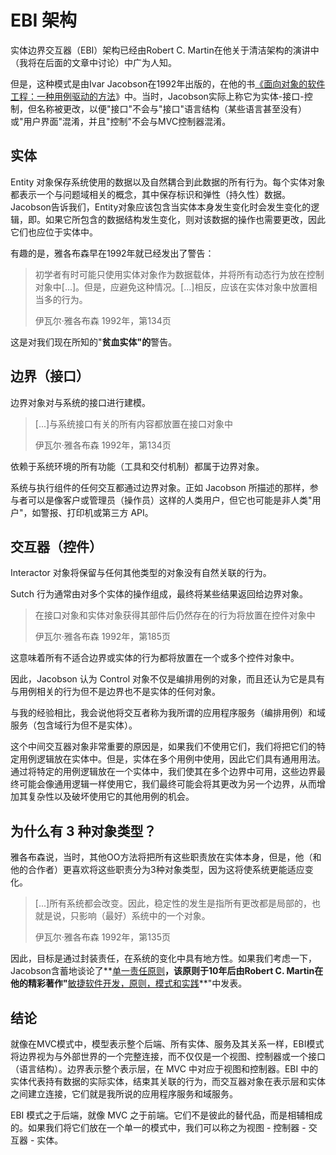 # EBI 架构

实体边界交互器（EBI）架构已经由Robert C. Martin在他关于清洁架构的演讲中（我将在后面的文章中讨论）中广为人知。

但是，这种模式是由Ivar Jacobson在1992年出版的，在他的书[《面向对象的软件工程：一种用例驱动的方法](https://www.amazon.com/Object-Oriented-Software-Engineering-Driven-Approach/dp/0201403471)》中。当时，Jacobson实际上称它为实体-接口-控制，但名称被更改，以便"接口"不会与"接口"语言结构（某些语言甚至没有）或"用户界面"混淆，并且"控制"不会与MVC控制器混淆。

## **实体**

Entity 对象保存系统使用的数据以及自然耦合到此数据的所有行为。每个实体对象都表示一个与问题域相关的概念，其中保存标识和弹性（持久性）数据。Jacobson告诉我们，Entity对象应该包含当实体本身发生变化时会发生变化的逻辑，即。如果它所包含的数据结构发生变化，则对该数据的操作也需要更改，因此它们也应位于实体中。

有趣的是，雅各布森早在1992年就已经发出了警告：

> 初学者有时可能只使用实体对象作为数据载体，并将所有动态行为放在控制对象中[...]。但是，应避免这种情况。[...]相反，应该在实体对象中放置相当多的行为。
>
> 伊瓦尔·雅各布森 1992年，第134页



这是对我们现在所知的"**贫血实体"的**警告。

## **边界**（接口）

边界对象对与系统的接口进行建模。

> [...]与系统接口有关的所有内容都放置在接口对象中
>
> 伊瓦尔·雅各布森 1992年，第134页

依赖于系统环境的所有功能（工具和交付机制）都属于边界对象。

系统与执行组件的任何交互都通过边界对象。正如 Jacobson 所描述的那样，参与者可以是像客户或管理员（操作员）这样的人类用户，但它也可能是非人类"用户"，如警报、打印机或第三方 API。

## **交互器**（控件）

Interactor 对象将保留与任何其他类型的对象没有自然关联的行为。

Sutch 行为通常由对多个实体的操作组成，最终将某些结果返回给边界对象。

> 在接口对象和实体对象获得其部件后仍然存在的行为将放置在控件对象中
>
> 伊瓦尔·雅各布森 1992年，第185页

这意味着所有不适合边界或实体的行为都将放置在一个或多个控件对象中。

因此，Jacobson 认为 Control 对象不仅是编排用例的对象，而且还认为它是具有与用例相关的行为但不是边界也不是实体的任何对象。

与我的经验相比，我会说他将交互者称为我所谓的应用程序服务（编排用例）和域服务（包含域行为但不是实体）。

这个中间交互器对象非常重要的原因是，如果我们不使用它们，我们将把它们的特定用例逻辑放在实体中。但是，实体在多个用例中使用，因此它们具有通用用法。通过将特定的用例逻辑放在一个实体中，我们使其在多个边界中可用，这些边界最终可能会像通用逻辑一样使用它，我们最终可能会将其更改为另一个边界，从而增加其复杂性以及破坏使用它的其他用例的机会。

## **为什么有 3 种对象类型？**

雅各布森说，当时，其他OO方法将把所有这些职责放在实体本身，但是，他（和他的合作者）更喜欢将这些职责分为3种对象类型，因为这将使系统更能适应变化。

> [...]所有系统都会改变。因此，稳定性的发生是指所有更改都是局部的，也就是说，只影响（最好）系统中的一个对象。
>
> 伊瓦尔·雅各布森 1992年，第135页

因此，目标是通过封装责任，在系统的变化中具有地方性。如果我们考虑一下，Jacobson含蓄地谈论了**[单一责任原则](https://docs.google.com/open?id=0ByOwmqah_nuGNHEtcU5OekdDMkk)**，该原则于10年后由Robert C. Martin在他的精彩著作"**[敏捷软件开发，原则，模式和实践](https://www.amazon.com/dp/0135974445/ref=wl_it_dp_o_pC_nS_ttl?_encoding=UTF8&colid=CG11VVP0H8Y8&coliid=I1P9T8D1QRUFMM)**"中发表。

## **结论**

就像在MVC模式中，模型表示整个后端、所有实体、服务及其关系一样，EBI模式将边界视为与外部世界的一个完整连接，而不仅仅是一个视图、控制器或一个接口（语言结构）。边界表示整个表示层，在 MVC 中对应于视图和控制器。EBI 中的实体代表持有数据的实际实体，结束其关联的行为，而交互器对象在表示层和实体之间建立连接，它们就是我所说的应用程序服务和域服务。

EBI 模式之于后端，就像 MVC 之于前端。它们不是彼此的替代品，而是相辅相成的。如果我们将它们放在一个单一的模式中，我们可以称之为视图 - 控制器 - 交互器 - 实体。